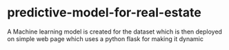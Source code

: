 # predictive-model-for-real-estate
A Machine learning model is created for the dataset which is then deployed on  simple web page which uses a python flask  for making it dynamic
